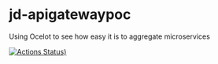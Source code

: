 # jd-apigatewaypoc
Using Ocelot to see how easy it is to aggregate microservices 

[![Actions Status](https://github.com/Bigtalljosh/jd-apigatewaypoc/.github/workflows/master-build.yml/badge.svg))](https://github.com/Bigtalljosh/jd-apigatewaypoc/actions)
